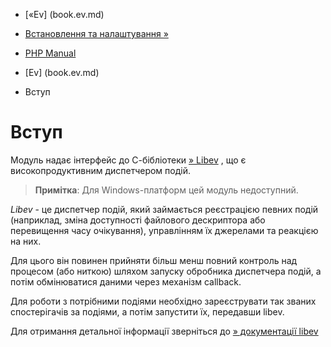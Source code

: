 - [«Ev] (book.ev.md)
- [Встановлення та налаштування »](ev.setup.md)

- [PHP Manual](index.md)
- [Ev] (book.ev.md)
-   Вступ

# Вступ

Модуль надає інтерфейс до С-бібліотеки
[» Libev](http://software.schmorp.de/pkg/libev.md) , що є
високопродуктивним диспетчером подій.

> **Примітка**: Для Windows-платформ цей модуль недоступний.

*Libev* - це диспетчер подій, який займається реєстрацією певних
подій (наприклад, зміна доступності файлового дескриптора або
перевищення часу очікування), управлінням їх джерелами та реакцією на
них.

Для цього він повинен прийняти більш менш повний контроль над
процесом (або ниткою) шляхом запуску обробника диспетчера подій, а
потім обмінюватися даними через механізм callback.

Для роботи з потрібними подіями необхідно зареєструвати так
званих спостерігачів за подіями, а потім запустити їх, передавши
libev.

Для отримання детальної інформації зверніться до [» документації
libev](http://pod.tst.eu/http://cvs.schmorp.de/libev/ev.pod)

